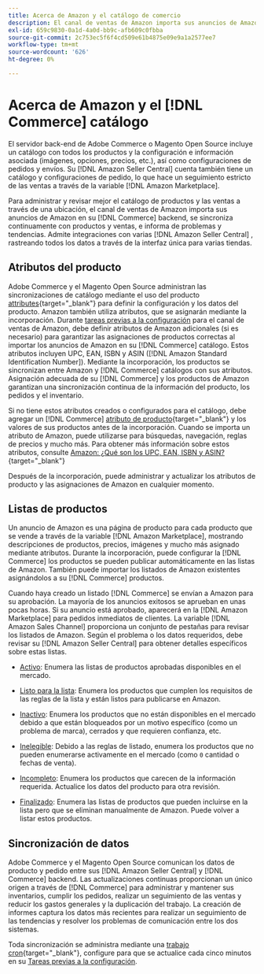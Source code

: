 ```yaml
---
title: Acerca de Amazon y el catálogo de comercio
description: El canal de ventas de Amazon importa sus anuncios de Amazon en el backend de Commerce y se sincroniza continuamente con productos y ventas.
exl-id: 659c9830-0a1d-4a0d-bb9c-afb609c0fbba
source-git-commit: 2c753ec5f6f4cd509e61b4875e09e9a1a2577ee7
workflow-type: tm+mt
source-wordcount: '626'
ht-degree: 0%

---
```


# Acerca de Amazon y el [!DNL Commerce] catálogo

El servidor back-end de Adobe Commerce o Magento Open Source incluye un catálogo con todos los productos y la configuración e información asociada (imágenes, opciones, precios, etc.), así como configuraciones de pedidos y envíos. Su [!DNL Amazon Seller Central] cuenta también tiene un catálogo y configuraciones de pedido, lo que hace un seguimiento estricto de las ventas a través de la variable [!DNL Amazon Marketplace].

Para administrar y revisar mejor el catálogo de productos y las ventas a través de una ubicación, el canal de ventas de Amazon importa sus anuncios de Amazon en su [!DNL Commerce] backend, se sincroniza continuamente con productos y ventas, e informa de problemas y tendencias. Admite integraciones con varias [!DNL Amazon Seller Central] , rastreando todos los datos a través de la interfaz única para varias tiendas.

## Atributos del producto

Adobe Commerce y el Magento Open Source administran las sincronizaciones de catálogo mediante el uso del producto [attributes](https://docs.magento.com/user-guide/catalog/product-attributes.html){target=&quot;_blank&quot;} para definir la configuración y los datos del producto. Amazon también utiliza atributos, que se asignarán mediante la incorporación. Durante [tareas previas a la configuración](./amazon-pre-setup-tasks.md) para el canal de ventas de Amazon, debe definir atributos de Amazon adicionales (si es necesario) para garantizar las asignaciones de productos correctas al importar los anuncios de Amazon en su [!DNL Commerce] catálogo. Estos atributos incluyen UPC, EAN, ISBN y ASIN ([!DNL Amazon Standard Identification Number]). Mediante la incorporación, los productos se sincronizan entre Amazon y [!DNL Commerce] catálogos con sus atributos. Asignación adecuada de su [!DNL Commerce] y los productos de Amazon garantizan una sincronización continua de la información del producto, los pedidos y el inventario.

Si no tiene estos atributos creados o configurados para el catálogo, debe agregar un [!DNL Commerce] [atributo de producto](https://docs.magento.com/user-guide/catalog/product-attributes.html){target=&quot;_blank&quot;} y los valores de sus productos antes de la incorporación. Cuando se importa un atributo de Amazon, puede utilizarse para búsquedas, navegación, reglas de precios y mucho más. Para obtener más información sobre estos atributos, consulte [Amazon: ¿Qué son los UPC, EAN, ISBN y ASIN?](https://www.amazon.com/gp/seller/asin-upc-isbn-info.html){target=&quot;_blank&quot;}

Después de la incorporación, puede administrar y actualizar los atributos de producto y las asignaciones de Amazon en cualquier momento.

## Listas de productos

Un anuncio de Amazon es una página de producto para cada producto que se vende a través de la variable [!DNL Amazon Marketplace], mostrando descripciones de productos, precios, imágenes y mucho más asignado mediante atributos. Durante la incorporación, puede configurar la [!DNL Commerce] los productos se pueden publicar automáticamente en las listas de Amazon. También puede importar los listados de Amazon existentes asignándolos a su [!DNL Commerce] productos.

Cuando haya creado un listado [!DNL Commerce] se envían a Amazon para su aprobación. La mayoría de los anuncios exitosos se aprueban en unas pocas horas. Si su anuncio está aprobado, aparecerá en la [!DNL Amazon Marketplace] para pedidos inmediatos de clientes. La variable [!DNL Amazon Sales Channel] proporciona un conjunto de pestañas para revisar los listados de Amazon. Según el problema o los datos requeridos, debe revisar su [!DNL Amazon Seller Central] para obtener detalles específicos sobre estas listas.

- [Activo](./active-listings.md): Enumera las listas de productos aprobadas disponibles en el mercado.

- [Listo para la lista](./ready-to-list.md): Enumera los productos que cumplen los requisitos de las reglas de la lista y están listos para publicarse en Amazon.

- [Inactivo](./inactive-listings.md): Enumera los productos que no están disponibles en el mercado debido a que están bloqueados por un motivo específico (como un problema de marca), cerrados y que requieren confianza, etc.

- [Inelegible](./ineligible-listings.md): Debido a las reglas de listado, enumera los productos que no pueden enumerarse activamente en el mercado (como `0` cantidad o fechas de venta).

- [Incompleto](./incomplete-listings.md): Enumera los productos que carecen de la información requerida. Actualice los datos del producto para otra revisión.

- [Finalizado](./ended-listings.md): Enumera las listas de productos que pueden incluirse en la lista pero que se eliminan manualmente de Amazon. Puede volver a listar estos productos.

## Sincronización de datos

Adobe Commerce y el Magento Open Source comunican los datos de producto y pedido entre sus [!DNL Amazon Seller Central] y [!DNL Commerce] backend. Las actualizaciones continuas proporcionan un único origen a través de [!DNL Commerce] para administrar y mantener sus inventarios, cumplir los pedidos, realizar un seguimiento de las ventas y reducir los gastos generales y la duplicación del trabajo. La creación de informes captura los datos más recientes para realizar un seguimiento de las tendencias y resolver los problemas de comunicación entre los dos sistemas.

Toda sincronización se administra mediante una [trabajo cron](https://docs.magento.com/user-guide/system/cron.html){target=&quot;_blank&quot;}, configure para que se actualice cada cinco minutos en su [Tareas previas a la configuración](./amazon-pre-setup-tasks.md).
